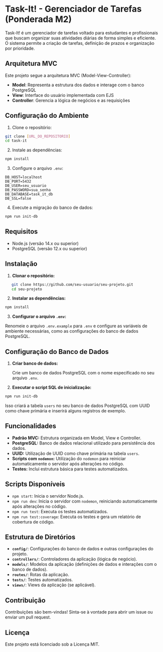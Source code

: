 # Task-It! - Gerenciador de Tarefas (Ponderada M2)

Task-It! é um gerenciador de tarefas voltado para estudantes e profissionais que buscam organizar suas atividades diárias de forma simples e eficiente. O sistema permite a criação de tarefas, definição de prazos e organização por prioridade.

## Arquitetura MVC

Este projeto segue a arquitetura MVC (Model-View-Controller):

- **Model**: Representa a estrutura dos dados e interage com o banco PostgreSQL
- **View**: Interface do usuário implementada com EJS
- **Controller**: Gerencia a lógica de negócios e as requisições

## Configuração do Ambiente

1. Clone o repositório:
```bash
git clone [URL_DO_REPOSITORIO]
cd task-it
```

2. Instale as dependências:
```bash
npm install
```

3. Configure o arquivo `.env`:
```env
DB_HOST=localhost
DB_PORT=5432
DB_USER=seu_usuario
DB_PASSWORD=sua_senha
DB_DATABASE=task_it_db
DB_SSL=false
```

4. Execute a migração do banco de dados:
```bash
npm run init-db
```

## Requisitos

- Node.js (versão 14.x ou superior)
- PostgreSQL (versão 12.x ou superior)

## Instalação

1. **Clonar o repositório:**

```bash
   git clone https://github.com/seu-usuario/seu-projeto.git
   cd seu-projeto
```

2. **Instalar as dependências:**

```bash
npm install
```

3. **Configurar o arquivo `.env`:**

Renomeie o arquivo `.env.example` para `.env` e configure as variáveis de ambiente necessárias, como as configurações do banco de dados PostgreSQL.


Configuração do Banco de Dados
------------------------------

1. **Criar banco de dados:**

    Crie um banco de dados PostgreSQL com o nome especificado no seu arquivo `.env`.

2. **Executar o script SQL de inicialização:**

```bash
npm run init-db
```

Isso criará a tabela `users` no seu banco de dados PostgreSQL com UUID como chave primária e inserirá alguns registros de exemplo.


Funcionalidades
---------------

* **Padrão MVC:** Estrutura organizada em Model, View e Controller.
* **PostgreSQL:** Banco de dados relacional utilizado para persistência dos dados.
* **UUID:** Utilização de UUID como chave primária na tabela `users`.
* **Scripts com `nodemon`:** Utilização do `nodemon` para reiniciar automaticamente o servidor após alterações no código.
* **Testes:** Inclui estrutura básica para testes automatizados.

Scripts Disponíveis
-------------------

* `npm start`: Inicia o servidor Node.js.
* `npm run dev`: Inicia o servidor com `nodemon`, reiniciando automaticamente após alterações no código.
* `npm run test`: Executa os testes automatizados.
* `npm run test:coverage`: Executa os testes e gera um relatório de cobertura de código.

Estrutura de Diretórios
-----------------------

* **`config/`**: Configurações do banco de dados e outras configurações do projeto.
* **`controllers/`**: Controladores da aplicação (lógica de negócio).
* **`models/`**: Modelos da aplicação (definições de dados e interações com o banco de dados).
* **`routes/`**: Rotas da aplicação.
* **`tests/`**: Testes automatizados.
* **`views/`**: Views da aplicação (se aplicável).

Contribuição
------------

Contribuições são bem-vindas! Sinta-se à vontade para abrir um issue ou enviar um pull request.

Licença
-------

Este projeto está licenciado sob a Licença MIT.

